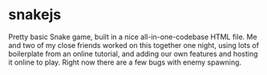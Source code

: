 # snakejs

Pretty basic Snake game, built in a nice all-in-one-codebase HTML file. Me and two of my close friends worked on this together one night, using lots of boilerplate from an online tutorial, and adding our own features and hosting it online to play. Right now there are a few bugs with enemy spawning.
